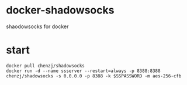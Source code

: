 # docker-shadowsocks
shaodowsocks for docker

# start

```shell
docker pull chenzj/shadowsocks
docker run -d --name ssserver --restart=always -p 8388:8388 chenzj/shadowsocks -s 0.0.0.0 -p 8388 -k $SSPASSWORD -m aes-256-cfb
```
